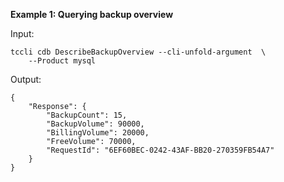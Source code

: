 **Example 1: Querying backup overview**



Input: 

```
tccli cdb DescribeBackupOverview --cli-unfold-argument  \
    --Product mysql
```

Output: 
```
{
    "Response": {
        "BackupCount": 15,
        "BackupVolume": 90000,
        "BillingVolume": 20000,
        "FreeVolume": 70000,
        "RequestId": "6EF60BEC-0242-43AF-BB20-270359FB54A7"
    }
}
```

